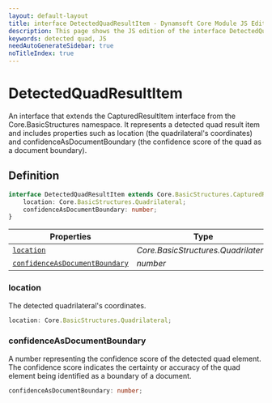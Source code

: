 ```yaml
---
layout: default-layout
title: interface DetectedQuadResultItem - Dynamsoft Core Module JS Edition API Reference
description: This page shows the JS edition of the interface DetectedQuadResultItem in Dynamsoft Core Module.
keywords: detected quad, JS
needAutoGenerateSidebar: true
noTitleIndex: true
---
```


# DetectedQuadResultItem

An interface that extends the CapturedResultItem interface from the Core.BasicStructures namespace. It represents a detected quad result item and includes properties such as location (the quadrilateral's coordinates) and confidenceAsDocumentBoundary (the confidence score of the quad as a document boundary).

## Definition

```ts
interface DetectedQuadResultItem extends Core.BasicStructures.CapturedResultItem {
    location: Core.BasicStructures.Quadrilateral;
    confidenceAsDocumentBoundary: number;
}
```

| Properties             | Type |
|----------------------|-------------|
| [`location`](#location) | *Core.BasicStructures.Quadrilateral* |
| [`confidenceAsDocumentBoundary`](#confidenceasdocumentboundary) | *number* |

### location

The detected quadrilateral's coordinates.

```ts
location: Core.BasicStructures.Quadrilateral;
```

### confidenceAsDocumentBoundary

A number representing the confidence score of the detected quad element. The confidence score indicates the certainty or accuracy of the quad element being identified as a boundary of a document.

```ts
confidenceAsDocumentBoundary: number;
```